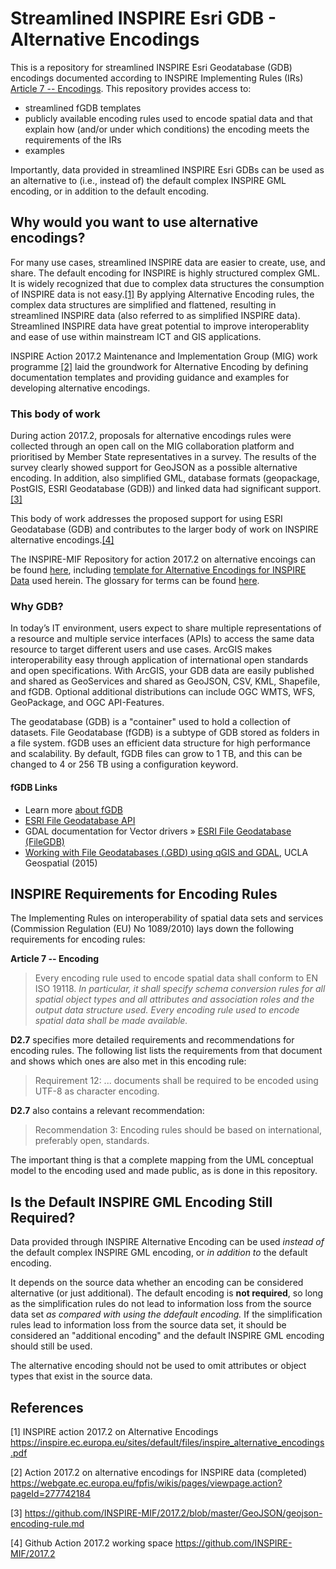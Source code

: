 # Streamlined INSPIRE Esri GDB - Alternative Encodings 
This is a repository for streamlined INSPIRE Esri Geodatabase (GDB) encodings documented according to INSPIRE Implementing Rules (IRs) [Article 7 -- Encodings](#inspire-requirements-for-encoding-rules). This repository provides access to:
* streamlined fGDB templates
* publicly available encoding rules used to encode spatial data and that explain how (and/or under which conditions) the encoding meets the requirements of the IRs
* examples

Importantly, data provided in streamlined INSPIRE Esri GDBs can be used as an alternative to (i.e., instead of) the default complex INSPIRE GML encoding, or in addition to the default encoding.

## Why would you want to use alternative encodings? 
For many use cases, streamlined INSPIRE data are easier to create, use, and share. The default encoding for INSPIRE is highly structured complex GML. It is widely recognized that due to complex data structures the consumption of INSPIRE data is not easy.[[1]](#referencees) By applying Alternative Encoding rules, the complex data structures are simplified and flattened, resulting in streamlined INSPIRE data (also referred to as simplified INSPIRE data). Streamlined INSPIRE data have great potential to improve interoperablity and ease of use within mainstream ICT and GIS applications.

INSPIRE Action 2017.2 Maintenance and Implementation Group (MIG) work programme [[2]](#referencees) laid the groundwork for Alternative Encoding by defining documentation templates and providing guidance and examples for developing alternative encodings. 

### This body of work
During action 2017.2, proposals for alternative encodings rules were collected through an open call on the MIG collaboration platform and prioritised by Member State representatives in a survey. The results of the survey clearly showed support for GeoJSON as a possible alternative encoding. In addition, also simplified GML, database formats (geopackage, PostGIS, ESRI Geodatabase (GDB)) and linked data had significant support.[[3]](#referencees)

This body of work addresses the proposed support for using ESRI Geodatabase (GDB) and contributes to the larger body of work on INSPIRE alternative encodings.[[4]](#referencees)

The INSPIRE-MIF Repository for action 2017.2 on alternative encoings can be found [here](https://github.com/INSPIRE-MIF/2017.2), including [template for Alternative Encodings for INSPIRE Data](https://github.com/INSPIRE-MIF/2017.2/blob/master/template/template.md) used herein. The glossary for terms can be found [here](https://github.com/INSPIRE-MIF/2017.2/blob/master/glossary.md).

### Why GDB? 
In today’s IT environment, users expect to share multiple representations of a resource and multiple service interfaces (APIs) to access the same data resource to target different users and use cases. ArcGIS makes interoperability easy through application of international open standards and open specifications. With ArcGIS, your GDB data are easily published and shared as GeoServices and shared as GeoJSON, CSV, KML, Shapefile, and fGDB. Optional additional distributions can include OGC WMTS, WFS, GeoPackage, and OGC API-Features.

The geodatabase (GDB) is a "container" used to hold a collection of datasets. File Geodatabase (fGDB) is a subtype of GDB stored as folders in a file system. fGDB uses an efficient data structure for high performance and scalability. By default, fGDB files can grow to 1 TB, and this can be changed to 4 or 256 TB using a configuration keyword.

#### fGDB Links
* Learn more [about fGDB](https://pro.arcgis.com/en/pro-app/latest/help/data/geodatabases/overview/types-of-geodatabases.htm)
* [ESRI File Geodatabase API](https://github.com/Esri/file-geodatabase-api)
* GDAL documentation for Vector drivers » [ESRI File Geodatabase (FileGDB)](https://gdal.org/drivers/vector/filegdb.html)
* [Working with File Geodatabases (.GBD) using qGIS and GDAL](https://gis.ucla.edu/node/53), UCLA Geospatial (2015)

## INSPIRE Requirements for Encoding Rules
The Implementing Rules on interoperability of spatial data sets and services (Commission Regulation (EU) No 1089/2010) lays down the following requirements for encoding rules:

**Article 7 -- Encoding**
> Every encoding rule used to encode spatial data shall conform to EN ISO 19118. *In particular, it shall specify schema conversion rules for all spatial object types and all attributes and association roles and the output data structure used.
> Every encoding rule used to encode spatial data shall be made available.*

**D2.7** specifies more detailed requirements and recommendations for encoding rules. The following list lists the requirements from that document and shows which ones are also met in this encoding rule:
> Requirement 12: ... documents shall be required to be encoded using UTF-8 as character encoding.

**D2.7** also contains a relevant recommendation:
> Recommendation 3: Encoding rules should be based on international, preferably open, standards.

The important thing is that a complete mapping from the UML conceptual model to the encoding used and made public, as is done in this repository.

## Is the Default INSPIRE GML Encoding Still Required?

Data provided through INSPIRE Alternative Encoding can be used *instead of* the default complex INSPIRE GML encoding, or *in addition to* the default encoding.

It depends on the source data whether an encoding can be considered alternative (or just additional). The default encoding is **not required**, so long as the simplification rules do not lead to information loss from the source data set *as compared with using the ddefault encoding.* If the simplification rules lead to information loss from the source data set, it should be considered an "additional encoding" and the default INSPIRE GML encoding should still be used.
  
The alternative encoding should not be used to omit attributes or object types that exist in the source data.

## References
[1] INSPIRE action 2017.2 on Alternative Encodings https://inspire.ec.europa.eu/sites/default/files/inspire_alternative_encodings.pdf

[2] Action 2017.2 on alternative encodings for INSPIRE data (completed) https://webgate.ec.europa.eu/fpfis/wikis/pages/viewpage.action?pageId=277742184

[3] https://github.com/INSPIRE-MIF/2017.2/blob/master/GeoJSON/geojson-encoding-rule.md

[4] Github Action 2017.2 working space https://github.com/INSPIRE-MIF/2017.2


